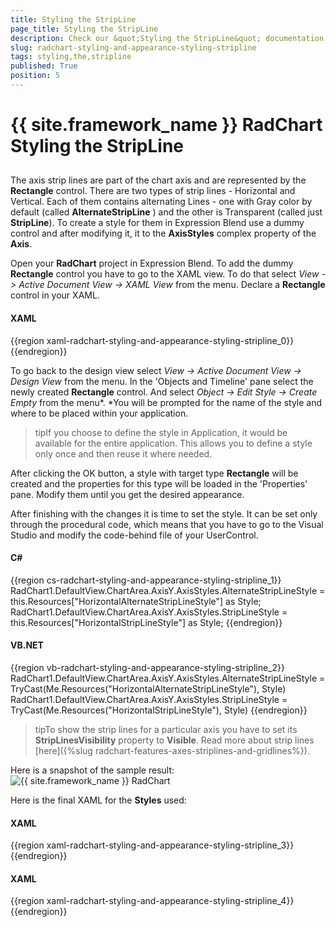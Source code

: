 ```yaml
---
title: Styling the StripLine
page_title: Styling the StripLine
description: Check our &quot;Styling the StripLine&quot; documentation article for the RadChart {{ site.framework_name }} control.
slug: radchart-styling-and-appearance-styling-stripline
tags: styling,the,stripline
published: True
position: 5
---
```


# {{ site.framework_name }} RadChart Styling the StripLine



## 

The axis strip lines are part of the chart axis and are represented by the __Rectangle__ control. There are two types of strip lines - Horizontal and Vertical. Each of them contains alternating Lines - one with Gray color by default (called __AlternateStripLine__ ) and the other is Transparent (called just __StripLine__).
To create a style for them in Expression Blend use a dummy control and after modifying it, 
 it to the __AxisStyles__ complex property of the __Axis__.

Open your __RadChart__ project in Expression Blend. To add the dummy __Rectangle__ control you have to go to the XAML view. To do that select *View -> Active Document View -> XAML View* from the menu. Declare a __Rectangle__ control in your XAML.

#### __XAML__

{{region xaml-radchart-styling-and-appearance-styling-stripline_0}}
	<Grid x:Name="LayoutRoot" Background="White">
	    <!--  ...  -->
	    <Rectangle />
	</Grid>
{{endregion}}



To go back to the design view select *View -> Active Document View -> Design View* from the menu. In the 'Objects and Timeline' pane select the newly created __Rectangle__ control. And select *Object -> Edit Style -> Create Empty* from the menu*. *You will be prompted for the name of the style and where to be placed within your application.

>tipIf you choose to define the style in Application, it would be available for the entire application. This allows you to define a style only once and then reuse it where needed.

After clicking the OK button, a style with target type __Rectangle__ will be created and the properties for this type will be loaded in the 'Properties' pane. Modify them until you get the desired appearance.

After finishing with the changes it is time to set the style. It can be set only through the procedural code, which means that you have to go to the Visual Studio and modify the code-behind file of your UserControl.

#### __C#__

{{region cs-radchart-styling-and-appearance-styling-stripline_1}}
	RadChart1.DefaultView.ChartArea.AxisY.AxisStyles.AlternateStripLineStyle = this.Resources["HorizontalAlternateStripLineStyle"] as Style;
	RadChart1.DefaultView.ChartArea.AxisY.AxisStyles.StripLineStyle = this.Resources["HorizontalStripLineStyle"] as Style;
{{endregion}}



#### __VB.NET__

{{region vb-radchart-styling-and-appearance-styling-stripline_2}}
	RadChart1.DefaultView.ChartArea.AxisY.AxisStyles.AlternateStripLineStyle = TryCast(Me.Resources("HorizontalAlternateStripLineStyle"), Style)
	RadChart1.DefaultView.ChartArea.AxisY.AxisStyles.StripLineStyle = TryCast(Me.Resources("HorizontalStripLineStyle"), Style)
{{endregion}}



>tipTo show the strip lines for a particular axis you have to set its __StripLinesVisibility__ property to __Visible__. Read more about strip lines [here]({%slug radchart-features-axes-striplines-and-gridlines%}).

Here is a snapshot of the sample result:
![{{ site.framework_name }} RadChart  ](images/RadChart_StylingAxisStripLines_04.png)

Here is the final XAML for the __Styles__ used:

#### __XAML__

{{region xaml-radchart-styling-and-appearance-styling-stripline_3}}
	<Style x:Key="HorizontalAlternateStripLineStyle" TargetType="Rectangle">
	    <Setter Property="Fill">
	        <Setter.Value>
	            <LinearGradientBrush SpreadMethod="Pad" StartPoint="0,1" EndPoint="1,0">
	                <GradientStop Offset="0" Color="Black" />
	                <GradientStop Offset="1" Color="#FF00B4FF" />
	            </LinearGradientBrush>
	        </Setter.Value>
	    </Setter>
	</Style>
{{endregion}}

#### __XAML__

{{region xaml-radchart-styling-and-appearance-styling-stripline_4}}
	<Style x:Key="HorizontalStripLineStyle" TargetType="Rectangle">
	    <Setter Property="Fill" Value="LightGray" />
	</Style>
{{endregion}}